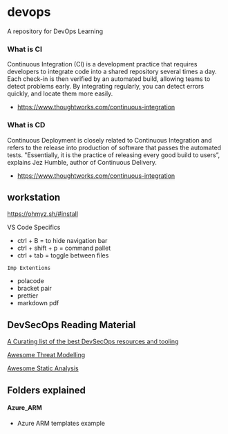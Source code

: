 # devops
A repository for DevOps Learning


### What is CI
Continuous Integration (CI) is a development practice that requires developers to integrate code into a shared repository several times a day. Each check-in is then verified by an automated build, allowing teams to detect problems early.
By integrating regularly, you can detect errors quickly, and locate them more easily.
- https://www.thoughtworks.com/continuous-integration

### What is CD
Continuous Deployment is closely related to Continuous Integration and refers to the release into production of software that passes the automated tests.
"Essentially, it is the practice of releasing every good build to users”, explains Jez Humble, author of Continuous Delivery.
- https://www.thoughtworks.com/continuous-integration

## workstation
https://ohmyz.sh/#install
</p>
VS Code Specifics
</p>

- ctrl + B = to hide navigation bar
- ctrl + shift + p = command pallet
- ctrl + tab = toggle between files

</p>

`Imp Extentions`
- polacode
- bracket pair 
- prettier
- markdown pdf


## DevSecOps Reading Material 

[A Curating list of the best DevSecOps resources and tooling](https://github.com/TaptuIT/awesome-devsecops/blob/main/readme.md)

[Awesome Threat Modelling](https://github.com/hysnsec/awesome-threat-modelling)

[Awesome Static Analysis](https://github.com/analysis-tools-dev/static-analysis/)


## Folders explained


#### **Azure_ARM**
- Azure ARM templates example
</br>





